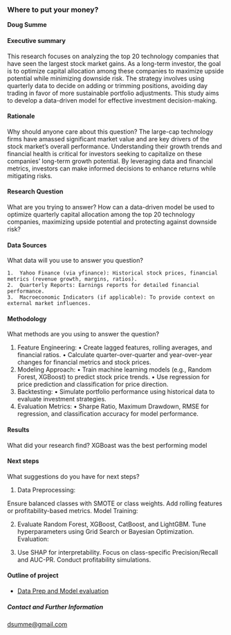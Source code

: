### Where to put your money?

**Doug Summe**

#### Executive summary
This research focuses on analyzing the top 20 technology companies that have seen the largest stock market gains. As a long-term investor, the goal is to optimize capital allocation among these companies to maximize upside potential while minimizing downside risk. The strategy involves using quarterly data to decide on adding or trimming positions, avoiding day trading in favor of more sustainable portfolio adjustments. This study aims to develop a data-driven model for effective investment decision-making.

#### Rationale
Why should anyone care about this question?
The large-cap technology firms have amassed significant market value and are key drivers of the stock market’s overall performance. Understanding their growth trends and financial health is critical for investors seeking to capitalize on these companies’ long-term growth potential. By leveraging data and financial metrics, investors can make informed decisions to enhance returns while mitigating risks.

#### Research Question
What are you trying to answer?
How can a data-driven model be used to optimize quarterly capital allocation among the top 20 technology companies, maximizing upside potential and protecting against downside risk?


#### Data Sources
What data will you use to answer you question?

	1.	Yahoo Finance (via yfinance): Historical stock prices, financial metrics (revenue growth, margins, ratios).
	2.	Quarterly Reports: Earnings reports for detailed financial performance.
	3.	Macroeconomic Indicators (if applicable): To provide context on external market influences.


#### Methodology
What methods are you using to answer the question?

1.	Feature Engineering:
	•	Create lagged features, rolling averages, and financial ratios.
	•	Calculate quarter-over-quarter and year-over-year changes for financial metrics and stock prices.
2.	Modeling Approach:
	•	Train machine learning models (e.g., Random Forest, XGBoost) to predict stock price trends.
	•	Use regression for price prediction and classification for price direction.
3.	Backtesting:
	•	Simulate portfolio performance using historical data to evaluate investment strategies.
4.	Evaluation Metrics:
	•	Sharpe Ratio, Maximum Drawdown, RMSE for regression, and classification accuracy for model performance.

#### Results
What did your research find?
XGBoast was the best performing model

#### Next steps
What suggestions do you have for next steps?

1. Data Preprocessing:

Ensure balanced classes with SMOTE or class weights.
Add rolling features or profitability-based metrics.
Model Training:

2. Evaluate Random Forest, XGBoost, CatBoost, and LightGBM.
Tune hyperparameters using Grid Search or Bayesian Optimization.
Evaluation:

3. Use SHAP for interpretability.
Focus on class-specific Precision/Recall and AUC-PR.
Conduct profitability simulations.

#### Outline of project

- [Data Prep and Model evaluation]([https://github.com/dsumme-ai/BCapstone] (https://github.com/dsumme-ai/BCapstone/blob/main/Capstone.ipynb))



##### Contact and Further Information

dsumme@gmail.com
